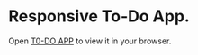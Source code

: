 # Responsive To-Do App.

Open [T0-DO APP](https://mythu-netlify-to-do.netlify.app/) to view it in your browser.
